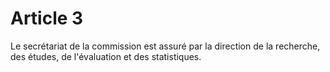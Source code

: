# Article 3

Le secrétariat de la commission est assuré par la direction de la recherche, des études, de l'évaluation et des statistiques.

